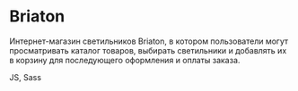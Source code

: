 # Briaton

Интернет-магазин светильников Briaton, в котором пользователи могут просматривать каталог товаров, выбирать светильники и добавлять их в корзину для последующего оформления и оплаты заказа.

JS, Sass